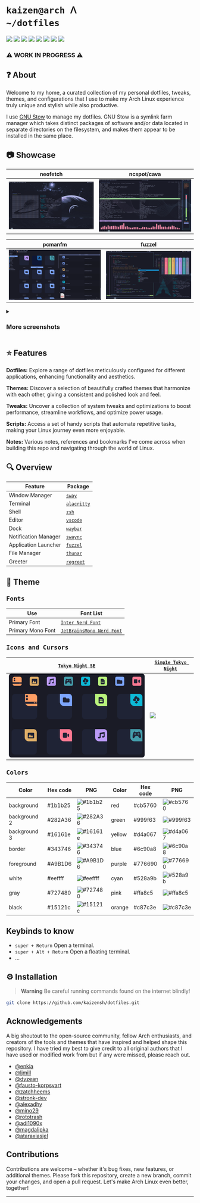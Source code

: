 # <code>kaizen@arch ᐱ ~/dotfiles</code>

![](https://img.shields.io/github/last-commit/kaizensh/dotfiles.svg) ![](https://img.shields.io/github/forks/kaizensh/dotfiles.svg) ![](https://img.shields.io/github/stars/kaizensh/dotfiles.svg) ![](https://img.shields.io/github/watchers/kaizensh/dotfiles.svg) ![](https://img.shields.io/github/issues/kaizensh/dotfiles.svg) ![](https://img.shields.io/github/issues-closed/kaizensh/dotfiles.svg) ![](https://img.shields.io/github/issues-pr/kaizensh/dotfiles.svg) ![](https://img.shields.io/github/issues-pr-closed/kaizensh/dotfiles.svg) 

<h3>⚠️ WORK IN PROGRESS ⚠️</h3>

## :question: About
Welcome to my home, a curated collection of my personal dotfiles, tweaks, themes, and configurations that I use to make my Arch Linux experience truly unique and stylish while also productive.

I use [GNU Stow](https://www.gnu.org/software/stow/) to manage my dotfiles. GNU Stow is a symlink farm manager which takes distinct packages of software and/or data located in separate directories on the filesystem, and makes them appear to be installed in the same place. 

## :camera: Showcase

| neofetch                       | ncspot/cava                        |
| ------------------------------ | ---------------------------------- |
| ![neofetch](.assets/fetch.png) | ![ncspot-cava](.assets/ncspot.png) |

| pcmanfm                         | fuzzel                        |
| ------------------------------- | ----------------------------- |
| ![pcmanfm](.assets/pcmanfm.png) | ![fuzzel](.assets/fuzzel.png) |


<details>
 <summary><h3>More screenshots</h3></summary>
</details>


## :star: Features

**Dotfiles:** Explore a range of dotfiles meticulously configured for different applications, enhancing functionality and aesthetics.

**Themes:** Discover a selection of beautifully crafted themes that harmonize with each other, giving a consistent and polished look and feel.

**Tweaks:** Uncover a collection of system tweaks and optimizations to boost performance, streamline workflows, and optimize power usage.

**Scripts:** Access a set of handy scripts that automate repetitive tasks, making your Linux journey even more enjoyable.

**Notes:** Various notes, references and bookmarks I've come across when building this repo and navigating through the world of Linux.


## :mag: Overview
| Feature              | Package                                                          |
| -------------------- | ---------------------------------------------------------------- |
| Window Manager       | [`sway`](https://github.com/swaywm/sway)                         |
| Terminal             | [`alacritty`](https://github.com/alacritty/alacritty)            |
| Shell                | [`zsh`](https://www.zsh.org/)                                    |
| Editor               | [`vscode`](https://github.com/microsoft/vscode)                  |
| Dock                 | [`waybar`](https://github.com/Alexays/Waybar)                    |
| Notification Manager | [`swaync`](https://github.com/ErikReider/SwayNotificationCenter) |
| Application Launcher | [`fuzzel`](https://codeberg.org/dnkl/fuzzel)                     |
| File Manager         | [`thunar`](https://github.com/xfce-mirror/thunar)                |
| Greeter              | [`regreet`](https://github.com/rharish101/ReGreet)               |


## :art: Theme

### <samp>Fonts</samp>
| Use               | Font List                                                                    |
| ----------------- | ---------------------------------------------------------------------------- |
| Primary Font      | [`Inter Nerd Font`](https://aur.archlinux.org/packages/nerd-fonts-inter)     |
| Primary Mono Font | [`JetBrainsMono Nerd Font`](https://www.programmingfonts.org/#jetbrainsmono) |

### <samp>Icons and Cursors</samp>

| [`Tokyo Night SE`](https://github.com/ljmill/tokyo-night-icons)                                  | [`Simp1e Tokyo Night`](https://gitlab.com/cursors/simp1e)   |
| ------------------------------------------------------------------------------------------------ | ----------------------------------------------------------- |
| <img src='https://github.com/ljmill/tokyo-night-icons/raw/main/assets/main.svg' width='450px' /> | <img src='https://i.imgur.com/TxtdjiC.png' width='450px' /> |


### <samp>Colors</samp>
| Color        | Hex code | PNG                                                      | Color  | Hex code | PNG                                                      |
| ------------ | -------- | -------------------------------------------------------- | ------ | -------- | -------------------------------------------------------- |
| background   | #1b1b25  | ![#1b1b25](https://placehold.co/15x15/1b1b25/1b1b25.png) | red    | #cb5760  | ![#cb5760](https://placehold.co/15x15/cb5760/cb5760.png) |
| background 2 | #282A36  | ![#282A36](https://placehold.co/15x15/282A36/282A36.png) | green  | #999f63  | ![#999f63](https://placehold.co/15x15/999f63/999f63.png) |
| background 3 | #16161e  | ![#16161e](https://placehold.co/15x15/16161e/16161e.png) | yellow | #d4a067  | ![#d4a067](https://placehold.co/15x15/d4a067/d4a067.png) |
| border       | #343746  | ![#343746](https://placehold.co/15x15/343746/343746.png) | blue   | #6c90a8  | ![#6c90a8](https://placehold.co/15x15/6c90a8/6c90a8.png) |
| foreground   | #A9B1D6  | ![#A9B1D6](https://placehold.co/15x15/A9B1D6/A9B1D6.png) | purple | #776690  | ![#776690](https://placehold.co/15x15/776690/776690.png) |
| white        | #eeffff  | ![#eeffff](https://placehold.co/15x15/eeffff/eeffff.png) | cyan   | #528a9b  | ![#528a9b](https://placehold.co/15x15/528a9b/528a9b.png) |
| gray         | #727480  | ![#727480](https://placehold.co/15x15/727480/727480.png) | pink   | #ffa8c5  | ![#ffa8c5](https://placehold.co/15x15/ffa8c5/ffa8c5.png) |
| black        | #15121c  | ![#15121c](https://placehold.co/15x15/15121c/15121c.png) | orange | #c87c3e  | ![#c87c3e](https://placehold.co/15x15/c87c3e/c87c3e.png) |


## Keybinds to know
- <code>super + Return</code> Open a terminal.
- <code>super + Alt + Return</code> Open a floating terminal.
- ...

## :gear: Installation
> **Warning**
> Be careful running commands found on the internet blindly!
```sh
git clone https://github.com/kaizensh/dotfiles.git
```

## Acknowledgements
A big shoutout to the open-source community, fellow Arch enthusiasts, and creators of the tools and themes that have inspired and helped shape this repository. I have tried my best to give credit to all original authors that I have used or modified work from but if any were missed, please reach out.
- [@enkia](https://github.com/enkia)
- [@ljmill](https://github.com/ljmill)
- [@dyzean](https://github.com/Dyzean)
- [@fausto-korpsvart](https://github.com/Fausto-Korpsvart)
- [@zatchheems](https://github.com/zatchheems)
- [@stronk-dev](https://github.com/stronk-dev)
- [@alexadhy](https://github.com/alexadhy)
- [@mino29](https://github.com/mino29)
- [@rototrash](https://github.com/rototrash)
- [@adi1090x](https://github.com/adi1090x)
- [@magdalipka](https://github.com/magdalipka)
- [@ataraxiasjel](https://github.com/AtaraxiaSjel)

## Contributions
Contributions are welcome – whether it's bug fixes, new features, or additional themes. Please fork this repository, create a new branch, commit your changes, and open a pull request. Let's make Arch Linux even better, together!

---
